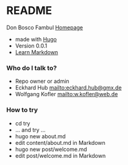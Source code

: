 # README #

Don Bosco Fambul [Homepage](http://www.donboscofambul.org/)

* made with [Hugo ](http://gohugo.io/)
* Version 0.0.1
* [Learn Markdown](https://bitbucket.org/tutorials/markdowndemo)


### Who do I talk to? ###

* Repo owner or admin
* Eckhard Hub <mailto:eckhard.hub@gmx.de>
* Wolfgang Kofler <mailto:w.kofler@web.de> 

### How to try ###

* cd try
* ... and try ...
* hugo new about.md
* edit content/about.md in Markdown
* hugo new post/welcome.md
* edit post/welcome.md in Markdown
